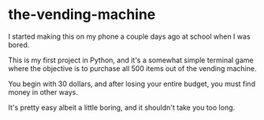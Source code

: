 # the-vending-machine
I started making this on my phone a couple days ago at school when I was bored.

This is my first project in Python, and it's a somewhat simple terminal game where the objective is to purchase all 500 items out of the vending machine.

You begin with 30 dollars, and after losing your entire budget, you must find money in other ways.

It's pretty easy albeit a little boring, and it shouldn't take you too long.
